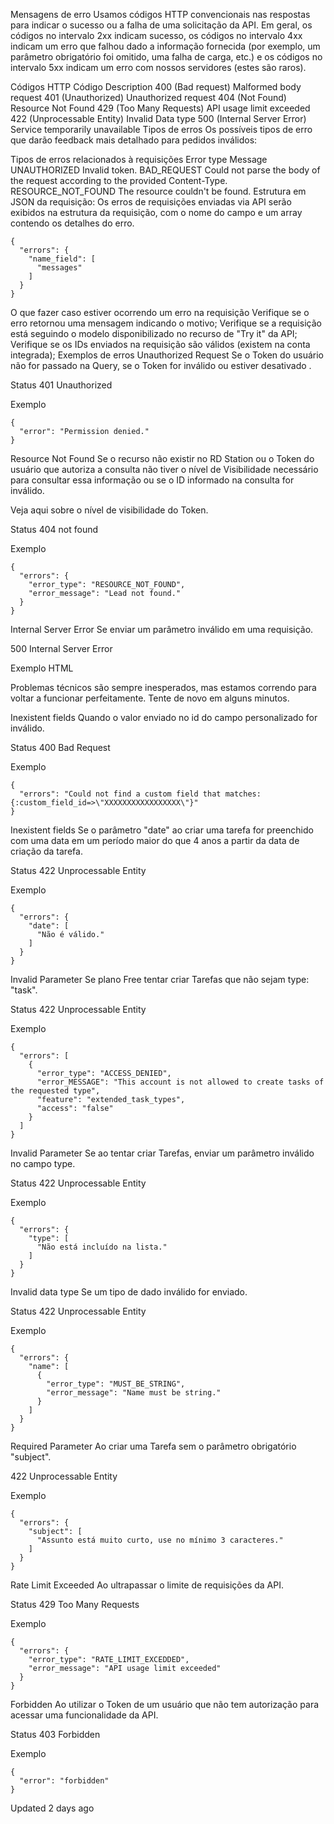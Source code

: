 Mensagens de erro
Usamos códigos HTTP convencionais nas respostas para indicar o sucesso ou a falha de uma solicitação da API. Em geral, os códigos no intervalo 2xx indicam sucesso, os códigos no intervalo 4xx indicam um erro que falhou dado a informação fornecida (por exemplo, um parâmetro obrigatório foi omitido, uma falha de carga, etc.) e os códigos no intervalo 5xx indicam um erro com nossos servidores (estes são raros).

Códigos HTTP
Código	Description
400 (Bad request)	Malformed body request
401 (Unauthorized)	Unauthorized request
404 (Not Found)	Resource Not Found
429 (Too Many Requests)	API usage limit exceeded
422 (Unprocessable Entity)	Invalid Data type
500 (Internal Server Error)	Service temporarily unavailable
Tipos de erros
Os possíveis tipos de erro que darão feedback mais detalhado para pedidos inválidos:

Tipos de erros relacionados à requisições
Error type	Message
UNAUTHORIZED	Invalid token.
BAD_REQUEST	Could not parse the body of the request according to the provided Content-Type.
RESOURCE_NOT_FOUND	The resource couldn't be found.
Estrutura em JSON da requisição:
Os erros de requisições enviadas via API serão exibidos na estrutura da requisição, com o nome do campo e um array contendo os detalhes do erro.

```{Json}
{
  "errors": {
    "name_field": [
      "messages"
    ]
  }
}
```

O que fazer caso estiver ocorrendo um erro na requisição
Verifique se o erro retornou uma mensagem indicando o motivo;
Verifique se a requisição está seguindo o modelo disponibilizado no recurso de "Try it" da API;
Verifique se os IDs enviados na requisição são válidos (existem na conta integrada);
Exemplos de erros
Unauthorized Request
Se o Token do usuário não for passado na Query, se o Token for inválido ou estiver desativado .

Status 401 Unauthorized

Exemplo
```{Json}
{
  "error": "Permission denied."
}
```

Resource Not Found
Se o recurso não existir no RD Station ou o Token do usuário que autoriza a consulta não tiver o nível de Visibilidade necessário para consultar essa informação ou se o ID informado na consulta for inválido.

Veja aqui sobre o nível de visibilidade do Token.

Status 404 not found

Exemplo
```{Json}
{
  "errors": {
    "error_type": "RESOURCE_NOT_FOUND",
    "error_message": "Lead not found."
  }
}
```

Internal Server Error
Se enviar um parâmetro inválido em uma requisição.

500 Internal Server Error

Exemplo
HTML

<p>Problemas técnicos são sempre inesperados, mas estamos correndo para voltar a funcionar perfeitamente. Tente de novo em alguns minutos.</p>
Inexistent fields
Quando o valor enviado no id do campo personalizado for inválido.

Status 400 Bad Request

Exemplo
```{Json}
{
  "errors": "Could not find a custom field that matches: {:custom_field_id=>\"XXXXXXXXXXXXXXXXX\"}"
}
```

Inexistent fields
Se o parâmetro "date" ao criar uma tarefa for preenchido com uma data em um período maior do que 4 anos a partir da data de criação da tarefa.

Status 422 Unprocessable Entity

Exemplo
```{Json}
{
  "errors": {
    "date": [
      "Não é válido."
    ]
  }
}
```

Invalid Parameter
Se plano Free tentar criar Tarefas que não sejam type: "task".

Status 422 Unprocessable Entity

Exemplo
```{Json}
{
  "errors": [
    {
      "error_type": "ACCESS_DENIED",
      "error_MESSAGE": "This account is not allowed to create tasks of the requested type",
      "feature": "extended_task_types",
      "access": "false"
    }
  ]
}
```

Invalid Parameter
Se ao tentar criar Tarefas, enviar um parâmetro inválido no campo type.

Status 422 Unprocessable Entity

Exemplo
```{Json}
{
  "errors": {
    "type": [
      "Não está incluído na lista."
    ]
  }
}
```

Invalid data type
Se um tipo de dado inválido for enviado.

Status 422 Unprocessable Entity

Exemplo
```{Json}
{
  "errors": {
    "name": [
      {
        "error_type": "MUST_BE_STRING",
        "error_message": "Name must be string."
      }
    ]
  }
}
```

Required Parameter
Ao criar uma Tarefa sem o parâmetro obrigatório "subject".

422 Unprocessable Entity

Exemplo
```{Json}
{
  "errors": {
    "subject": [
      "Assunto está muito curto, use no mínimo 3 caracteres."
    ]
  }
}
```

Rate Limit Exceeded
Ao ultrapassar o limite de requisições da API.

Status 429 Too Many Requests

Exemplo
```{Json}
{
  "errors": {
    "error_type": "RATE_LIMIT_EXCEDDED",
    "error_message": "API usage limit exceeded"
  }
}
```

Forbidden
Ao utilizar o Token de um usuário que não tem autorização para acessar uma funcionalidade da API.

Status 403 Forbidden

Exemplo
```{Json}
{
  "error": "forbidden"
}
```

Updated 2 days ago